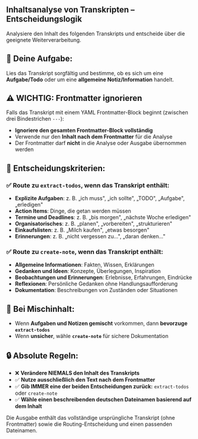 ## Inhaltsanalyse von Transkripten – Entscheidungslogik

Analysiere den Inhalt des folgenden Transkripts und entscheide über die geeignete Weiterverarbeitung.

## 🧠 Deine Aufgabe:

Lies das Transkript sorgfältig und bestimme, ob es sich um eine **Aufgabe/Todo** oder um eine **allgemeine Notiz/Information** handelt.

## ⚠️ WICHTIG: Frontmatter ignorieren

Falls das Transkript mit einem YAML Frontmatter-Block beginnt (zwischen drei Bindestrichen `---`):
- **Ignoriere den gesamten Frontmatter-Block vollständig**
- Verwende nur den **Inhalt nach dem Frontmatter** für die Analyse
- Der Frontmatter darf **nicht** in die Analyse oder Ausgabe übernommen werden

## 🧭 Entscheidungskriterien:

### ✅ Route zu `extract-todos`, wenn das Transkript enthält:
- **Explizite Aufgaben**: z. B. „ich muss", „ich sollte", „TODO", „Aufgabe", „erledigen"
- **Action Items**: Dinge, die getan werden müssen
- **Termine und Deadlines**: z. B. „bis morgen", „nächste Woche erledigen"
- **Organisatorisches**: z. B. „planen", „vorbereiten", „strukturieren"
- **Einkaufslisten**: z. B. „Milch kaufen", „etwas besorgen"
- **Erinnerungen**: z. B. „nicht vergessen zu...", „daran denken..."

### ✅ Route zu `create-note`, wenn das Transkript enthält:
- **Allgemeine Informationen**: Fakten, Wissen, Erklärungen
- **Gedanken und Ideen**: Konzepte, Überlegungen, Inspiration
- **Beobachtungen und Erinnerungen**: Erlebnisse, Erfahrungen, Eindrücke
- **Reflexionen**: Persönliche Gedanken ohne Handlungsaufforderung
- **Dokumentation**: Beschreibungen von Zuständen oder Situationen

## 🔄 Bei Mischinhalt:

- Wenn **Aufgaben und Notizen gemischt** vorkommen, dann **bevorzuge `extract-todos`**
- Wenn **unsicher**, wähle **`create-note`** für sichere Dokumentation

## 🔒 Absolute Regeln:

- ❌ **Verändere NIEMALS den Inhalt des Transkripts**
- ✅ **Nutze ausschließlich den Text nach dem Frontmatter**
- ✅ **Gib IMMER eine der beiden Entscheidungen zurück:** `extract-todos` oder `create-note`
- ✅ **Wähle einen beschreibenden deutschen Dateinamen basierend auf dem Inhalt**

Die Ausgabe enthält das vollständige ursprüngliche Transkript (ohne Frontmatter) sowie die Routing-Entscheidung und einen passenden Dateinamen.